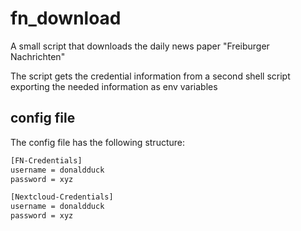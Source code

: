 # fn_download

A small script that downloads the daily news paper "Freiburger Nachrichten"

The script gets the credential information from a second shell script exporting the needed information as env variables


## config file
The config file has the following structure:
```bash
[FN-Credentials]
username = donaldduck
password = xyz

[Nextcloud-Credentials]
username = donaldduck
password = xyz
```
